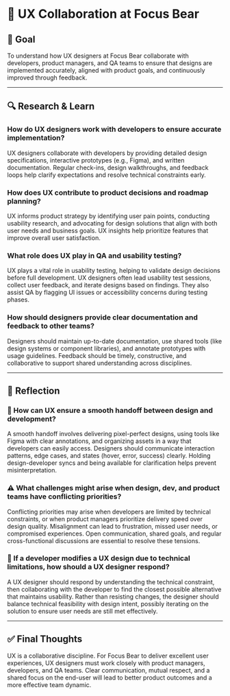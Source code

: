 # 🤝 UX Collaboration at Focus Bear

## 🎯 Goal
To understand how UX designers at Focus Bear collaborate with developers, product managers, and QA teams to ensure that designs are implemented accurately, aligned with product goals, and continuously improved through feedback.

---

## 🔍 Research & Learn

### How do UX designers work with developers to ensure accurate implementation?
UX designers collaborate with developers by providing detailed design specifications, interactive prototypes (e.g., Figma), and written documentation. Regular check-ins, design walkthroughs, and feedback loops help clarify expectations and resolve technical constraints early.

### How does UX contribute to product decisions and roadmap planning?
UX informs product strategy by identifying user pain points, conducting usability research, and advocating for design solutions that align with both user needs and business goals. UX insights help prioritize features that improve overall user satisfaction.

### What role does UX play in QA and usability testing?
UX plays a vital role in usability testing, helping to validate design decisions before full development. UX designers often lead usability test sessions, collect user feedback, and iterate designs based on findings. They also assist QA by flagging UI issues or accessibility concerns during testing phases.

### How should designers provide clear documentation and feedback to other teams?
Designers should maintain up-to-date documentation, use shared tools (like design systems or component libraries), and annotate prototypes with usage guidelines. Feedback should be timely, constructive, and collaborative to support shared understanding across disciplines.

---

## 📝 Reflection

### 🔄 How can UX ensure a smooth handoff between design and development?
A smooth handoff involves delivering pixel-perfect designs, using tools like Figma with clear annotations, and organizing assets in a way that developers can easily access. Designers should communicate interaction patterns, edge cases, and states (hover, error, success) clearly. Holding design-developer syncs and being available for clarification helps prevent misinterpretation.

### ⚠️ What challenges might arise when design, dev, and product teams have conflicting priorities?
Conflicting priorities may arise when developers are limited by technical constraints, or when product managers prioritize delivery speed over design quality. Misalignment can lead to frustration, missed user needs, or compromised experiences. Open communication, shared goals, and regular cross-functional discussions are essential to resolve these tensions.

### 🧩 If a developer modifies a UX design due to technical limitations, how should a UX designer respond?
A UX designer should respond by understanding the technical constraint, then collaborating with the developer to find the closest possible alternative that maintains usability. Rather than resisting changes, the designer should balance technical feasibility with design intent, possibly iterating on the solution to ensure user needs are still met effectively.

---

## ✅ Final Thoughts

UX is a collaborative discipline. For Focus Bear to deliver excellent user experiences, UX designers must work closely with product managers, developers, and QA teams. Clear communication, mutual respect, and a shared focus on the end-user will lead to better product outcomes and a more effective team dynamic.
